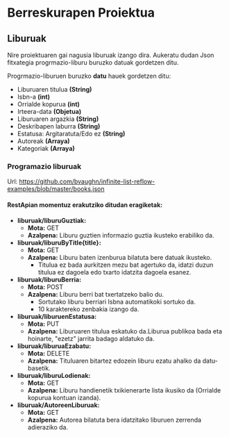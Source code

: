 # Berreskurapen Proiektua

## Liburuak

Nire proiektuaren gai nagusia liburuak izango dira. Aukeratu dudan Json fitxategia progrmazio-liburu buruzko datuak gordetzen ditu.

Progrmazio-liburuen buruzko **datu** hauek gordetzen ditu:
- Liburuaren titulua **(String)**
- Isbn-a **(int)**
- Orrialde kopurua **(int)**
- Irteera-data **(Objetua)**
- Liburuaren argazkia **(String)**
- Deskribapen laburra **(String)**
- Estatusa: Argitaratuta/Edo ez **(String)**
- Autoreak **(Arraya)**
- Kategoriak **(Arraya)**

### Programazio liburuak

Url: https://github.com/bvaughn/infinite-list-reflow-examples/blob/master/books.json

#### **RestApian** momentuz erakutziko ditudan eragiketak:
- **liburuak/liburuGuztiak:**
  - **Mota:** GET
  - **Azalpena:** Liburu guztien informazio guztia ikusteko erabiliko da.
- **liburuak/liburuByTitle{title}:**
  - **Mota:** GET
  - **Azalpena:** Liburu baten izenburua bilatuta bere datuak ikusteko.
      - Titulua ez bada aurkitzen mezu bat agertuko da, idatzi duzun titulua ez dagoela edo txarto idatzita dagoela esanez.
- **liburuak/liburuBerria:**
  - **Mota:** POST
  - **Azalpena:** Liburu berri bat txertatzeko balio du.
      - Sortutako liburu berriari Isbna automatikoki sortuko da.
      - 10 karaktereko zenbakia izango da. 
- **liburuak/liburuenEstatusa:**
  - **Mota:** PUT
  - **Azalpena:** Liburuaren titulua eskatuko da.Liburua publikoa bada eta hoinarte, "ezetz" jarrita badago aldatuko da. 
- **liburuak/liburuaEzabatu:**
  - **Mota:** DELETE
  - **Azalpena:** Tituluaren bitartez edozein liburu ezatu ahalko da datu-basetik. 
- **liburuak/liburuLodienak:**
  - **Mota:** GET
  - **Azalpena:** Liburu handienetik txikienerarte lista ikusiko da (Orrialde kopurua kontuan izanda). 
- **liburuak/AutoreenLiburuak:**
  - **Mota:** GET
  - **Azalpena:** Autorea bilatuta bera idatzitako liburuen zerrenda adieraziko da. 
